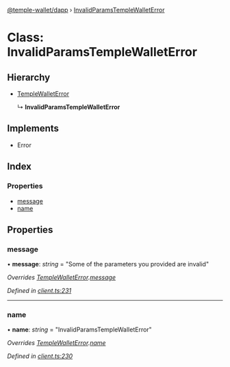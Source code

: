 [@temple-wallet/dapp](../README.md) › [InvalidParamsTempleWalletError](invalidparamstemplewalleterror.md)

# Class: InvalidParamsTempleWalletError

## Hierarchy

* [TempleWalletError](templewalleterror.md)

  ↳ **InvalidParamsTempleWalletError**

## Implements

* Error

## Index

### Properties

* [message](invalidparamstemplewalleterror.md#message)
* [name](invalidparamstemplewalleterror.md#name)

## Properties

###  message

• **message**: *string* = "Some of the parameters you provided are invalid"

*Overrides [TempleWalletError](templewalleterror.md).[message](templewalleterror.md#message)*

*Defined in [client.ts:231](https://github.com/madfish-solutions/templewallet-dapp/blob/da1b569/src/client.ts#L231)*

___

###  name

• **name**: *string* = "InvalidParamsTempleWalletError"

*Overrides [TempleWalletError](templewalleterror.md).[name](templewalleterror.md#name)*

*Defined in [client.ts:230](https://github.com/madfish-solutions/templewallet-dapp/blob/da1b569/src/client.ts#L230)*
